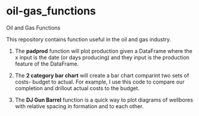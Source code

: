 # oil-gas_functions
Oil and Gas Functions


This repository contains function useful in the oil and gas industry.


1) The <b>padprod</b> function will plot production given a DataFrame where the x input is the date (or days producing) and they input is the production feature of the DataFrame. 

2) The <b>2 category bar chart</b> will create a bar chart comparint two sets of costs- budget to actual. For example, I use this code to compare our completion and drillout actual costs to the budget.

3) The <b>DJ Gun Barrel</b> function is a quick way to plot diagrams of wellbores with relative spacing in formation and to each other.
